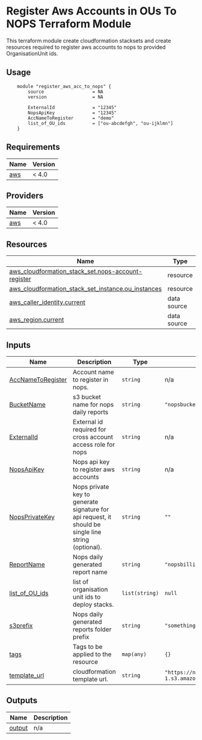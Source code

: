 # Register Aws Accounts in OUs To NOPS Terraform Module

This terraform module create cloudformation stacksets and create resources required to register aws accounts to nops to provided OrganisationUnit ids.

## Usage
```hcl
    module "register_aws_acc_to_nops" {
        source                  = NA
        version                 = NA

        ExternalId              = "12345"
        NopsApiKey              = "12345"
        AccNameToRegister       = "demo"
        list_of_OU_ids          = ["ou-abcdefgh", "ou-ijklmn"]
    }
```
## Requirements

| Name | Version |
|------|---------|
| <a name="requirement_aws"></a> [aws](#requirement\_aws) | < 4.0 |

## Providers

| Name | Version |
|------|---------|
| <a name="provider_aws"></a> [aws](#provider\_aws) | < 4.0 |

## Resources

| Name | Type |
|------|------|
| [aws_cloudformation_stack_set.nops-account-register](https://registry.terraform.io/providers/hashicorp/aws/latest/docs/resources/cloudformation_stack_set) | resource |
| [aws_cloudformation_stack_set_instance.ou_instances](https://registry.terraform.io/providers/hashicorp/aws/latest/docs/resources/cloudformation_stack_set_instance) | resource |
| [aws_caller_identity.current](https://registry.terraform.io/providers/hashicorp/aws/latest/docs/data-sources/caller_identity) | data source |
| [aws_region.current](https://registry.terraform.io/providers/hashicorp/aws/latest/docs/data-sources/region) | data source |

## Inputs

| Name | Description | Type | Default | Required |
|------|-------------|------|---------|:--------:|
| <a name="input_AccNameToRegister"></a> [AccNameToRegister](#input\_AccNameToRegister) | Account name to register in nops. | `string` | n/a | yes |
| <a name="input_BucketName"></a> [BucketName](#input\_BucketName) | s3 bucket name for nops daily reports | `string` | `"nopsbucketforlogs"` | no |
| <a name="input_ExternalId"></a> [ExternalId](#input\_ExternalId) | External id required for cross account access role for nops | `string` | n/a | yes |
| <a name="input_NopsApiKey"></a> [NopsApiKey](#input\_NopsApiKey) | Nops api key to register aws accounts | `string` | n/a | yes |
| <a name="input_NopsPrivateKey"></a> [NopsPrivateKey](#input\_NopsPrivateKey) | Nops private key to generate signature for api request, it should be single line string (optional). | `string` | `""` | no |
| <a name="input_ReportName"></a> [ReportName](#input\_ReportName) | Nops daily generated report name | `string` | `"nopsbilling-daily-gzip"` | no |
| <a name="input_list_of_OU_ids"></a> [list\_of\_OU\_ids](#input\_list\_of\_OU\_ids) | list of organisation unit ids to deploy stacks. | `list(string)` | `null` | no |
| <a name="input_s3prefix"></a> [s3prefix](#input\_s3prefix) | Nops daily generated reports folder prefix | `string` | `"something"` | no |
| <a name="input_tags"></a> [tags](#input\_tags) | Tags to be applied to the resource | `map(any)` | `{}` | no |
| <a name="input_template_url"></a> [template\_url](#input\_template\_url) | cloudformation template url. | `string` | `"https://nops-register-aws-account-us-east-1.s3.amazonaws.com/nops_register_aws_acc.yaml"` | no |

## Outputs

| Name | Description |
|------|-------------|
| <a name="output_output"></a> [output](#output\_output) | n/a |